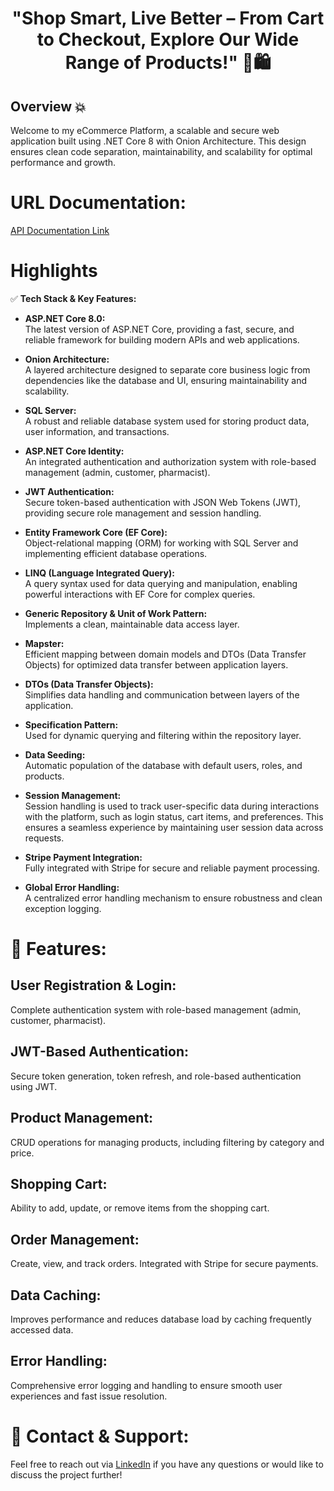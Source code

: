 <div align="center">
  <h1>"Shop Smart, Live Better – From Cart to Checkout, Explore Our Wide Range of Products!" 🛒🛍️</h1>
</div>

## Overview 💥  
Welcome to my eCommerce Platform, a scalable and secure web application built using .NET Core 8 with Onion Architecture. This design ensures clean code separation, maintainability, and scalability for optimal performance and growth.

# URL Documentation:  
[API Documentation Link](https://documenter.getpostman.com/view/27399877/2sAYHxoQ5m)

# Highlights  
✅ **Tech Stack & Key Features:**
- **ASP.NET Core 8.0:**  
  The latest version of ASP.NET Core, providing a fast, secure, and reliable framework for building modern APIs and web applications.
  
- **Onion Architecture:**  
  A layered architecture designed to separate core business logic from dependencies like the database and UI, ensuring maintainability and scalability.

- **SQL Server:**  
  A robust and reliable database system used for storing product data, user information, and transactions.

- **ASP.NET Core Identity:**  
  An integrated authentication and authorization system with role-based management (admin, customer, pharmacist).

- **JWT Authentication:**  
  Secure token-based authentication with JSON Web Tokens (JWT), providing secure role management and session handling.

- **Entity Framework Core (EF Core):**  
  Object-relational mapping (ORM) for working with SQL Server and implementing efficient database operations.

- **LINQ (Language Integrated Query):**  
  A query syntax used for data querying and manipulation, enabling powerful interactions with EF Core for complex queries.

- **Generic Repository & Unit of Work Pattern:**  
  Implements a clean, maintainable data access layer.

- **Mapster:**  
  Efficient mapping between domain models and DTOs (Data Transfer Objects) for optimized data transfer between application layers.

- **DTOs (Data Transfer Objects):**  
  Simplifies data handling and communication between layers of the application.

- **Specification Pattern:**  
  Used for dynamic querying and filtering within the repository layer.

- **Data Seeding:**  
  Automatic population of the database with default users, roles, and products.

- **Session Management:**  
  Session handling is used to track user-specific data during interactions with the platform, such as login status, cart items, and preferences. This ensures a seamless experience by maintaining user session data across requests.

- **Stripe Payment Integration:**  
  Fully integrated with Stripe for secure and reliable payment processing.

- **Global Error Handling:**  
  A centralized error handling mechanism to ensure robustness and clean exception logging.

# 🌟 Features:
## User Registration & Login:
Complete authentication system with role-based management (admin, customer, pharmacist).

## JWT-Based Authentication:
Secure token generation, token refresh, and role-based authentication using JWT.

## Product Management: 
CRUD operations for managing products, including filtering by category and price.

## Shopping Cart:
Ability to add, update, or remove items from the shopping cart.

## Order Management: 
Create, view, and track orders. Integrated with Stripe for secure payments.

## Data Caching:
Improves performance and reduces database load by caching frequently accessed data.

## Error Handling:
Comprehensive error logging and handling to ensure smooth user experiences and fast issue resolution.

# 🤝 Contact & Support:
Feel free to reach out via [LinkedIn](https://www.linkedin.com/in/leen-odeh3/) if you have any questions or would like to discuss the project further!
